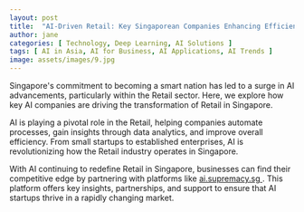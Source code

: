 ```yaml
---
layout: post
title:  "AI-Driven Retail: Key Singaporean Companies Enhancing Efficiency"
author: jane
categories: [ Technology, Deep Learning, AI Solutions ]
tags: [ AI in Asia, AI for Business, AI Applications, AI Trends ]
image: assets/images/9.jpg
---
```


Singapore's commitment to becoming a smart nation has led to a surge in AI advancements, particularly within the Retail sector. Here, we explore how key AI companies are driving the transformation of Retail in Singapore.

AI is playing a pivotal role in the Retail, helping companies automate processes, gain insights through data analytics, and improve overall efficiency. From small startups to established enterprises, AI is revolutionizing how the Retail industry operates in Singapore.

With AI continuing to redefine Retail in Singapore, businesses can find their competitive edge by partnering with platforms like <a href="https://ai.supremacy.sg" target="_blank"> ai.supremacy.sg </a>. This platform offers key insights, partnerships, and support to ensure that AI startups thrive in a rapidly changing market.
